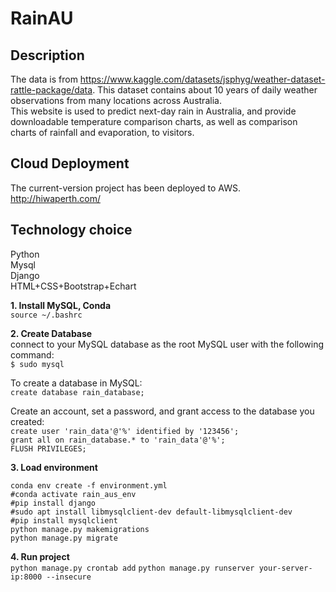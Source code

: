 # RainAU

## Description
The data is from https://www.kaggle.com/datasets/jsphyg/weather-dataset-rattle-package/data. This dataset contains about 10 years of daily weather observations from many locations across Australia.  
This website is used to predict next-day rain in Australia, and provide downloadable temperature comparison charts, as well as comparison charts of rainfall and evaporation, to visitors.  

## Cloud Deployment
The current-version project has been deployed to AWS.  
http://hiwaperth.com/

## Technology choice
Python  
Mysql  
Django  
HTML+CSS+Bootstrap+Echart  

**1. Install MySQL, Conda**  
  `source ~/.bashrc`

**2. Create Database**  
   connect to your MySQL database as the root MySQL user with the following command:  
      `$ sudo mysql`  
  
   To create a database in MySQL:  
      `create database rain_database;`  
      
   Create an account, set a password, and grant access to the database you created:  
      `create user 'rain_data'@'%' identified by '123456';`  
      `grant all on rain_database.* to 'rain_data'@'%';`  
      `FLUSH PRIVILEGES;`
      
**3. Load environment**
   ```
   conda env create -f environment.yml
   #conda activate rain_aus_env  
   #pip install django  
   #sudo apt install libmysqlclient-dev default-libmysqlclient-dev  
   #pip install mysqlclient  
   python manage.py makemigrations  
   python manage.py migrate  
   ```

**4. Run project**  
   `python manage.py crontab add`
   `python manage.py runserver your-server-ip:8000 --insecure`
